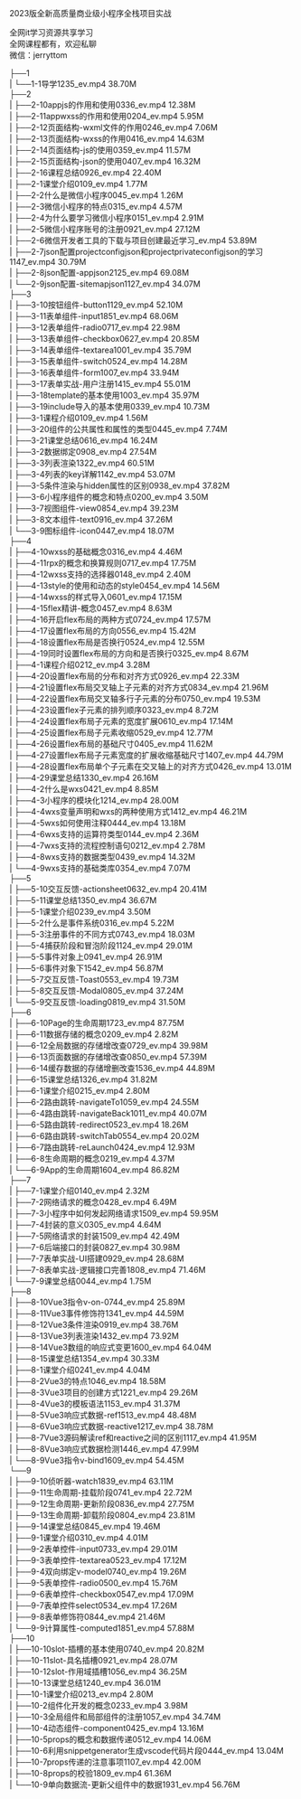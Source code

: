 2023版全新高质量商业级小程序全栈项目实战

全网it学习资源共享学习<br>全网课程都有，欢迎私聊<br>微信：jerryttom<br>

├──1<br> | └──1-1导学1235_ev.mp4 38.70M<br> ├──2<br> | ├──2-10appjs的作用和使用0336_ev.mp4 12.38M<br> | ├──2-11appwxss的作用和使用0204_ev.mp4 5.95M<br> | ├──2-12页面结构-wxml文件的作用0246_ev.mp4 7.06M<br> | ├──2-13页面结构-wxss的作用0416_ev.mp4 14.63M<br> | ├──2-14页面结构-js的使用0359_ev.mp4 11.57M<br> | ├──2-15页面结构-json的使用0407_ev.mp4 16.32M<br> | ├──2-16课程总结0926_ev.mp4 22.40M<br> | ├──2-1课堂介绍0109_ev.mp4 1.77M<br> | ├──2-2什么是微信小程序0045_ev.mp4 1.26M<br> | ├──2-3微信小程序的特点0315_ev.mp4 4.57M<br> | ├──2-4为什么要学习微信小程序0151_ev.mp4 2.91M<br> | ├──2-5微信小程序账号的注册0921_ev.mp4 27.12M<br> | ├──2-6微信开发者工具的下载与项目创建最近学习_ev.mp4 53.89M<br> | ├──2-7json配置projectconfigjson和projectprivateconfigjson的学习1147_ev.mp4 30.79M<br> | ├──2-8json配置-appjson2125_ev.mp4 69.08M<br> | └──2-9json配置-sitemapjson1127_ev.mp4 34.07M<br> ├──3<br> | ├──3-10按钮组件-button1129_ev.mp4 52.10M<br> | ├──3-11表单组件-input1851_ev.mp4 68.06M<br> | ├──3-12表单组件-radio0717_ev.mp4 22.98M<br> | ├──3-13表单组件-checkbox0627_ev.mp4 20.85M<br> | ├──3-14表单组件-textarea1001_ev.mp4 35.79M<br> | ├──3-15表单组件-switch0524_ev.mp4 14.28M<br> | ├──3-16表单组件-form1007_ev.mp4 33.94M<br> | ├──3-17表单实战-用户注册1415_ev.mp4 55.01M<br> | ├──3-18template的基本使用1003_ev.mp4 35.97M<br> | ├──3-19include导入的基本使用0339_ev.mp4 10.73M<br> | ├──3-1课程介绍0109_ev.mp4 1.56M<br> | ├──3-20组件的公共属性和属性的类型0445_ev.mp4 7.74M<br> | ├──3-21课堂总结0616_ev.mp4 16.24M<br> | ├──3-2数据绑定0908_ev.mp4 27.54M<br> | ├──3-3列表渲染1322_ev.mp4 60.51M<br> | ├──3-4列表的key详解1142_ev.mp4 53.07M<br> | ├──3-5条件渲染与hidden属性的区别0938_ev.mp4 37.82M<br> | ├──3-6小程序组件的概念和特点0200_ev.mp4 3.50M<br> | ├──3-7视图组件-view0854_ev.mp4 39.23M<br> | ├──3-8文本组件-text0916_ev.mp4 37.26M<br> | └──3-9图标组件-icon0447_ev.mp4 18.07M<br> ├──4<br> | ├──4-10wxss的基础概念0316_ev.mp4 4.46M<br> | ├──4-11rpx的概念和换算规则0717_ev.mp4 17.75M<br> | ├──4-12wxss支持的选择器0148_ev.mp4 2.40M<br> | ├──4-13style的使用和动态的style0454_ev.mp4 14.56M<br> | ├──4-14wxss的样式导入0601_ev.mp4 17.15M<br> | ├──4-15flex精讲-概念0457_ev.mp4 8.63M<br> | ├──4-16开启flex布局的两种方式0724_ev.mp4 17.57M<br> | ├──4-17设置flex布局的方向0556_ev.mp4 15.42M<br> | ├──4-18设置flex布局是否换行0524_ev.mp4 12.55M<br> | ├──4-19同时设置flex布局的方向和是否换行0325_ev.mp4 8.67M<br> | ├──4-1课程介绍0212_ev.mp4 3.28M<br> | ├──4-20设置flex布局的分布和对齐方式0926_ev.mp4 22.33M<br> | ├──4-21设置flex布局交叉轴上子元素的对齐方式0834_ev.mp4 21.96M<br> | ├──4-22设置flex布局交叉轴多行子元素的分布0750_ev.mp4 19.53M<br> | ├──4-23设置flex子元素的排列顺序0323_ev.mp4 8.72M<br> | ├──4-24设置flex布局子元素的宽度扩展0610_ev.mp4 17.14M<br> | ├──4-25设置flex布局子元素收缩0529_ev.mp4 12.77M<br> | ├──4-26设置flex布局的基础尺寸0405_ev.mp4 11.62M<br> | ├──4-27设置flex布局子元素宽度的扩展收缩基础尺寸1407_ev.mp4 44.79M<br> | ├──4-28设置flex布局单个子元素在交叉轴上的对齐方式0426_ev.mp4 13.01M<br> | ├──4-29课堂总结1330_ev.mp4 26.16M<br> | ├──4-2什么是wxs0421_ev.mp4 8.85M<br> | ├──4-3小程序的模块化1214_ev.mp4 28.00M<br> | ├──4-4wxs变量声明和wxs的两种使用方式1412_ev.mp4 46.21M<br> | ├──4-5wxs如何使用注释0444_ev.mp4 13.18M<br> | ├──4-6wxs支持的运算符类型0144_ev.mp4 2.36M<br> | ├──4-7wxs支持的流程控制语句0212_ev.mp4 2.78M<br> | ├──4-8wxs支持的数据类型0439_ev.mp4 14.32M<br> | └──4-9wxs支持的基础类库0354_ev.mp4 7.07M<br> ├──5<br> | ├──5-10交互反馈-actionsheet0632_ev.mp4 20.41M<br> | ├──5-11课堂总结1350_ev.mp4 36.67M<br> | ├──5-1课堂介绍0239_ev.mp4 3.50M<br> | ├──5-2什么是事件系统0316_ev.mp4 5.22M<br> | ├──5-3注册事件的不同方式0743_ev.mp4 18.03M<br> | ├──5-4捕获阶段和冒泡阶段1124_ev.mp4 29.01M<br> | ├──5-5事件对象上0941_ev.mp4 26.91M<br> | ├──5-6事件对象下1542_ev.mp4 56.87M<br> | ├──5-7交互反馈-Toast0553_ev.mp4 19.73M<br> | ├──5-8交互反馈-Modal0805_ev.mp4 37.24M<br> | └──5-9交互反馈-loading0819_ev.mp4 31.50M<br> ├──6<br> | ├──6-10Page的生命周期1723_ev.mp4 87.75M<br> | ├──6-11数据存储的概念0209_ev.mp4 2.82M<br> | ├──6-12全局数据的存储增改查0729_ev.mp4 39.98M<br> | ├──6-13页面数据的存储增改查0850_ev.mp4 57.39M<br> | ├──6-14缓存数据的存储增删改查1536_ev.mp4 44.89M<br> | ├──6-15课堂总结1326_ev.mp4 31.82M<br> | ├──6-1课堂介绍0215_ev.mp4 2.80M<br> | ├──6-2路由跳转-navigateTo1059_ev.mp4 24.55M<br> | ├──6-4路由跳转-navigateBack1011_ev.mp4 40.07M<br> | ├──6-5路由跳转-redirect0523_ev.mp4 18.26M<br> | ├──6-6路由跳转-switchTab0554_ev.mp4 20.02M<br> | ├──6-7路由跳转-reLaunch0424_ev.mp4 12.93M<br> | ├──6-8生命周期的概念0219_ev.mp4 4.37M<br> | └──6-9App的生命周期1604_ev.mp4 86.82M<br> ├──7<br> | ├──7-1课堂介绍0140_ev.mp4 2.32M<br> | ├──7-2网络请求的概念0428_ev.mp4 6.49M<br> | ├──7-3小程序中如何发起网络请求1509_ev.mp4 59.95M<br> | ├──7-4封装的意义0305_ev.mp4 4.64M<br> | ├──7-5网络请求的封装1509_ev.mp4 42.49M<br> | ├──7-6后端接口的封装0827_ev.mp4 30.98M<br> | ├──7-7表单实战-UI搭建0929_ev.mp4 28.68M<br> | ├──7-8表单实战-逻辑接口完善1808_ev.mp4 71.46M<br> | └──7-9课堂总结0044_ev.mp4 1.75M<br> ├──8<br> | ├──8-10Vue3指令v-on-0744_ev.mp4 25.89M<br> | ├──8-11Vue3事件修饰符1341_ev.mp4 44.59M<br> | ├──8-12Vue3条件渲染0919_ev.mp4 38.76M<br> | ├──8-13Vue3列表渲染1432_ev.mp4 73.92M<br> | ├──8-14Vue3数组的响应式变更1600_ev.mp4 64.04M<br> | ├──8-15课堂总结1354_ev.mp4 30.33M<br> | ├──8-1课堂介绍0241_ev.mp4 4.04M<br> | ├──8-2Vue3的特点1046_ev.mp4 18.58M<br> | ├──8-3Vue3项目的创建方式1221_ev.mp4 29.26M<br> | ├──8-4Vue3的模板语法1153_ev.mp4 31.37M<br> | ├──8-5Vue3响应式数据-ref1513_ev.mp4 48.48M<br> | ├──8-6Vue3响应式数据-reactive1217_ev.mp4 38.78M<br> | ├──8-7Vue3源码解读ref和reactive之间的区别1117_ev.mp4 41.95M<br> | ├──8-8Vue3响应式数据检测1446_ev.mp4 47.99M<br> | └──8-9Vue3指令v-bind1609_ev.mp4 54.45M<br> └──9<br> | ├──9-10侦听器-watch1839_ev.mp4 63.11M<br> | ├──9-11生命周期-挂载阶段0741_ev.mp4 22.72M<br> | ├──9-12生命周期-更新阶段0836_ev.mp4 27.75M<br> | ├──9-13生命周期-卸载阶段0804_ev.mp4 23.81M<br> | ├──9-14课堂总结0845_ev.mp4 19.46M<br> | ├──9-1课堂介绍0310_ev.mp4 4.01M<br> | ├──9-2表单控件-input0733_ev.mp4 29.01M<br> | ├──9-3表单控件-textarea0523_ev.mp4 17.12M<br> | ├──9-4双向绑定v-model0740_ev.mp4 19.26M<br> | ├──9-5表单控件-radio0500_ev.mp4 15.76M<br> | ├──9-6表单控件-checkbox0547_ev.mp4 17.09M<br> | ├──9-7表单控件select0534_ev.mp4 17.26M<br> | ├──9-8表单修饰符0844_ev.mp4 21.46M<br> | └──9-9计算属性-computed1851_ev.mp4 57.88M<br> ├──10<br> | ├──10-10slot-插槽的基本使用0740_ev.mp4 20.82M<br> | ├──10-11slot-具名插槽0921_ev.mp4 28.07M<br> | ├──10-12slot-作用域插槽1056_ev.mp4 36.25M<br> | ├──10-13课堂总结1240_ev.mp4 36.01M<br> | ├──10-1课堂介绍0213_ev.mp4 2.80M<br> | ├──10-2组件化开发的概念0233_ev.mp4 3.98M<br> | ├──10-3全局组件和局部组件的注册1057_ev.mp4 34.74M<br> | ├──10-4动态组件-component0425_ev.mp4 13.16M<br> | ├──10-5props的概念和数据传递0512_ev.mp4 14.06M<br> | ├──10-6利用snippetgenerator生成vscode代码片段0444_ev.mp4 13.04M<br> | ├──10-7props传递的注意事项1107_ev.mp4 42.00M<br> | ├──10-8props的校验1809_ev.mp4 61.36M<br> | └──10-9单向数据流-更新父组件中的数据1931_ev.mp4 56.76M